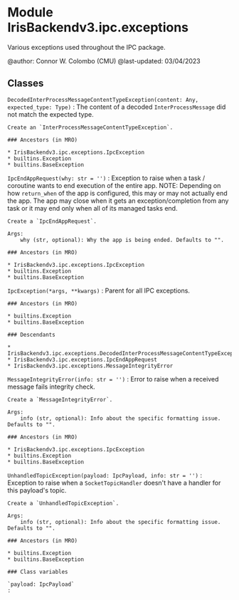 Module IrisBackendv3.ipc.exceptions
===================================
Various exceptions used throughout the IPC package.

@author: Connor W. Colombo (CMU)
@last-updated: 03/04/2023

Classes
-------

`DecodedInterProcessMessageContentTypeException(content: Any, expected_type: Type)`
:   The content of a decoded `InterProcessMessage` did not match the
    expected type.
    
    Create an `InterProcessMessageContentTypeException`.

    ### Ancestors (in MRO)

    * IrisBackendv3.ipc.exceptions.IpcException
    * builtins.Exception
    * builtins.BaseException

`IpcEndAppRequest(why: str = '')`
:   Exception to raise when a task / coroutine wants to end execution of the
    entire app.
    NOTE: Depending on how `return_when` of the app is configured, this may or
    may not actually end the app. The app may close when it gets an
    exception/completion from any task or it may end only when all of its
    managed tasks end.
    
    Create a `IpcEndAppRequest`.
    
    Args:
        why (str, optional): Why the app is being ended. Defaults to "".

    ### Ancestors (in MRO)

    * IrisBackendv3.ipc.exceptions.IpcException
    * builtins.Exception
    * builtins.BaseException

`IpcException(*args, **kwargs)`
:   Parent for all IPC exceptions.

    ### Ancestors (in MRO)

    * builtins.Exception
    * builtins.BaseException

    ### Descendants

    * IrisBackendv3.ipc.exceptions.DecodedInterProcessMessageContentTypeException
    * IrisBackendv3.ipc.exceptions.IpcEndAppRequest
    * IrisBackendv3.ipc.exceptions.MessageIntegrityError

`MessageIntegrityError(info: str = '')`
:   Error to raise when a received message fails integrity check. 
    
    Create a `MessageIntegrityError`.
    
    Args:
        info (str, optional): Info about the specific formatting issue. Defaults to "".

    ### Ancestors (in MRO)

    * IrisBackendv3.ipc.exceptions.IpcException
    * builtins.Exception
    * builtins.BaseException

`UnhandledTopicException(payload: IpcPayload, info: str = '')`
:   Exception to raise when a `SocketTopicHandler` doesn't have a
    handler for this payload's topic.
    
    Create a `UnhandledTopicException`.
    
    Args:
        info (str, optional): Info about the specific formatting issue. Defaults to "".

    ### Ancestors (in MRO)

    * builtins.Exception
    * builtins.BaseException

    ### Class variables

    `payload: IpcPayload`
    :